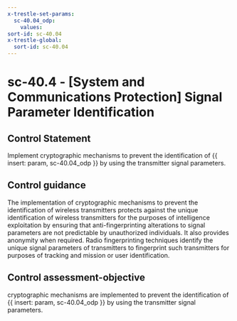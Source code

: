 ```yaml
---
x-trestle-set-params:
  sc-40.04_odp:
    values:
sort-id: sc-40.04
x-trestle-global:
  sort-id: sc-40.04
---
```


# sc-40.4 - \[System and Communications Protection\] Signal Parameter Identification

## Control Statement

Implement cryptographic mechanisms to prevent the identification of {{ insert: param, sc-40.04_odp }} by using the transmitter signal parameters.

## Control guidance

The implementation of cryptographic mechanisms to prevent the identification of wireless transmitters protects against the unique identification of wireless transmitters for the purposes of intelligence exploitation by ensuring that anti-fingerprinting alterations to signal parameters are not predictable by unauthorized individuals. It also provides anonymity when required. Radio fingerprinting techniques identify the unique signal parameters of transmitters to fingerprint such transmitters for purposes of tracking and mission or user identification.

## Control assessment-objective

cryptographic mechanisms are implemented to prevent the identification of {{ insert: param, sc-40.04_odp }} by using the transmitter signal parameters.
